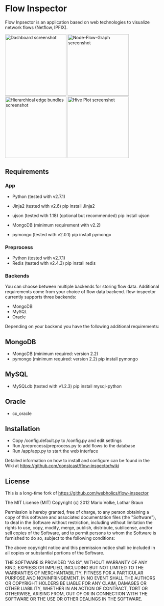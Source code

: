 Flow Inspector
=================

Flow Inpsector is an application based on web technologies to
visualize network flows (Netflow, IPFIX).

<img src="http://webholics.github.com/flow-inspector/images/screenshot1.png" alt="Dashboard screenshot" width="200" />
<img src="http://webholics.github.com/flow-inspector/images/screenshot2.png" alt="Node-Flow-Graph screenshot" width="200" />
<img src="http://webholics.github.com/flow-inspector/images/screenshot3.png" alt="Hierarchical edge bundles screenshot" width="200" />
<img src="http://webholics.github.com/flow-inspector/images/screenshot4.png" alt="Hive Plot screenshot" width="200" />

Requirements
---------------

### App

- Python (tested with v2.7.1)
- Jinja2 (tested with v2.6)
  pip install Jinja2
- ujson (tested with 1.18) (optional but recommended)
  pip install ujson

- MongoDB (minimum requirement with v2.2)
- pymongo (tested with v2.0.1)
  pip install pymongo

### Preprocess

- Python (tested with v2.7.1)
- Redis (tested with v2.4.3)
  pip install redis

### Backends

You can choose between multiple backends for storing flow data. Additional requirements come from your choice of flow data backend. flow-inspector currently supports three backends:

- MongoDB
- MySQL 
- Oracle

Depending on your backend you have the following additional requirements:

## MongoDB
- MongoDB (minimum required: version 2.2)
- pymongo (minimum required: version 2.2)
  pip install pymongo

## MySQL
- MySQLdb (tested with v1.2.3)
  pip install mysql-python

## Oracle
- cx_oracle

Installation
---------------

- Copy /config.default.py to /config.py and edit settings
- Run /preprocess/preprocess.py to add flows to the database
- Run /app/app.py to start the web interface

Detailed information on how to install and configure can be found in the Wiki at https://github.com/constcast/flow-inspector/wiki

License
-------------

This is a long-time fork of https://github.com/webholics/flow-inspector

The MIT License (MIT)
Copyright (c) 2012 Mario Volke, Lothar Braun 

Permission is hereby granted, free of charge, to any person obtaining a copy of this software and associated documentation files (the "Software"), to deal in the Software without restriction, including without limitation the rights to use, copy, modify, merge, publish, distribute, sublicense, and/or sell copies of the Software, and to permit persons to whom the Software is furnished to do so, subject to the following conditions:

The above copyright notice and this permission notice shall be included in all copies or substantial portions of the Software.

THE SOFTWARE IS PROVIDED "AS IS", WITHOUT WARRANTY OF ANY KIND, EXPRESS OR IMPLIED, INCLUDING BUT NOT LIMITED TO THE WARRANTIES OF MERCHANTABILITY, FITNESS FOR A PARTICULAR PURPOSE AND NONINFRINGEMENT. IN NO EVENT SHALL THE AUTHORS OR COPYRIGHT HOLDERS BE LIABLE FOR ANY CLAIM, DAMAGES OR OTHER LIABILITY, WHETHER IN AN ACTION OF CONTRACT, TORT OR OTHERWISE, ARISING FROM, OUT OF OR IN CONNECTION WITH THE SOFTWARE OR THE USE OR OTHER DEALINGS IN THE SOFTWARE.

